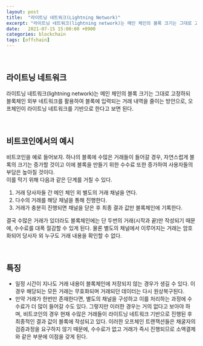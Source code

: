 ```yaml
---
layout: post
title:  "라이트닝 네트워크(Lightning Network)" 
excerpt: "라이트닝 네트워크(lightning network)는 메인 체인의 블록 크기는 그대로 고정하되 블록체인 외부 네트워크를 활용하여 블록에 입력되는 거래 내역을 줄이는 방안이다. 오프체인은 기본적으로 라이트닝 네트워크 기반에서 동작한다."
date:   2021-07-15 15:00:00 +0900
categories: blockchain
tags: [offchain]
---
```


<br>

## 라이트닝 네트워크

라이트닝 네트워크(lightning network)는 메인 체인의 블록 크기는 그대로 고정하되 블록체인 외부 네트워크를 활용하여 블록에 입력되는 거래 내역을 줄이는 방안으로, 오프체인이 라이트닝 네트워크를 기반으로 한다고 보면 된다.

<br>

## 비트코인에서의 예시

비트코인을 예로 들어보자. 하나의 블록에 수많은 거래들이 들어갈 경우, 자연스럽게 블록의 크기는 증가할 것이고 이에 블록을 만들기 위한 수수료 또한 증가하여 사용자들의 부담은 높아질 것이다.  
이를 막기 위해 다음과 같은 단계를 거칠 수 있다.

1. 거래 당사자들 간 메인 체인 외 별도의 거래 채널을 연다.
2. 다수의 거래를 해당 채널을 통해 진행한다.
3. 거래가 충분히 진행되면 채널을 닫은 후 최종 결과 값만 블록체인에 기록한다.

결국 수많은 거래가 있더라도 블록체인에는 단 두번의 거래(시작과 끝)만 작성되기 때문에, 수수료를 대폭 절감할 수 있게 된다. 물론 별도의 채널에서 이루어지는 거래는 암호화되어 당사자 외 누구도 거래 내용을 확인할 수 없다.

<br>

## 특징

- 일정 시간이 지나도 거래 내용이 블록체인에 저장되지 않는 경우가 생길 수 있다. 이 경우 해당되는 모든 거래는 무효화되며 거래되던 데이터는 다시 원상복구된다.
- 만약 거래가 한번만 존재한다면, 별도의 채널을 구성하고 이를 처리하는 과정에 수수료가 더 많이 들어갈 수도 있다. 그렇지만 이러한 경우는 거의 없다고 보아야 하며, 비트코인의 경우 현재 수많은 거래들이 라이트닝 네트워크 기반으로 진행된 후 최종적인 결과 값이 블록에 작성되고 있다. 이러한 오프체인 트랜잭션들은 채굴자의 검증과정을 요구하지 않기 때문에, 수수료가 없고 거래가 즉시 진행되므로 소액결제와 같은 부분에 이점을 갖게 된다.